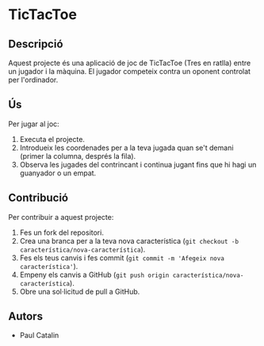 # TicTacToe

## Descripció
Aquest projecte és una aplicació de joc de TicTacToe (Tres en ratlla) entre un jugador i la màquina. El jugador competeix contra un oponent controlat per l'ordinador.

## Ús
Per jugar al joc:
1. Executa el projecte.
2. Introdueix les coordenades per a la teva jugada quan se't demani (primer la columna, després la fila).
3. Observa les jugades del contrincant i continua jugant fins que hi hagi un guanyador o un empat.

## Contribució
Per contribuir a aquest projecte:
1. Fes un fork del repositori.
2. Crea una branca per a la teva nova característica (`git checkout -b característica/nova-característica`).
3. Fes els teus canvis i fes commit (`git commit -m 'Afegeix nova característica'`).
4. Empeny els canvis a GitHub (`git push origin característica/nova-característica`).
5. Obre una sol·licitud de pull a GitHub.

## Autors
- Paul Catalin
